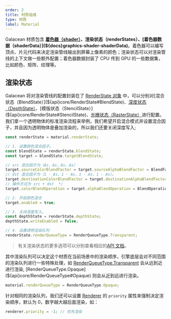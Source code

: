 ```yaml
---
order: 2
title: 材质组成
type: 材质
label: Material
---
```


Galacean 材质包含 **[着色器（shader）](${docs}graphics-shader)、渲染状态（renderStates）、[着色器数据（shaderData）](${docs}graphics-shader-shaderData)**。着色器可以编写顶点、片元代码来决定渲染管线输出到屏幕上像素的颜色；渲染状态可以对渲染管线的上下文做一些额外配置；着色器数据封装了 CPU 传到 GPU 的一些数据集，比如颜色、矩阵、纹理等。

## 渲染状态

Galacean 将对渲染管线的配置封装在了 [RenderState 对象](${api}core/RenderState) 中，可以分别对[混合状态（BlendState）](${api}core/RenderState#BlendState)、[深度状态（DepthState）](${api}core/RenderState#DepthState)、[模版状态（StencilState）](${api}core/RenderState#StencilState)、[光栅状态（RasterState）](${api}core/RenderState#RasterState)进行配置。我们拿一个透明物体的标准渲染流程来举例，我们希望开启混合模式并设置混合因子，并且因为透明物体是叠加渲染的，所以我们还要关闭深度写入;

```typescript
const renderState = material.renderState;

// 1. 设置颜色混合因子。
const blendState = renderState.blendState;
const target = blendState.targetBlendState;

// src 混合因子为（As，As，As，As）
target.sourceColorBlendFactor = target.sourceAlphaBlendFactor = BlendFactor.SourceAlpha;
// dst 混合因子为（1 - As，1 - As，1 - As，1 - As）。
target.destinationColorBlendFactor = target.destinationAlphaBlendFactor = BlendFactor.OneMinusSourceAlpha;
// 操作方式为 src + dst  */
target.colorBlendOperation = target.alphaBlendOperation = BlendOperation.Add;

// 2. 开启颜色混合
target.enabled = true;

// 3. 关闭深度写入。
const depthState = renderState.depthState;
depthState.writeEnabled = false;

// 4. 设置透明渲染队列
renderState.renderQueueType = RenderQueueType.Transparent;
```

> 有关渲染状态的更多选项可以分别查看相应的[API 文档](${api}core/RenderState)。

其中渲染队列可以决定这个材质在当前场景中的渲染顺序，引擎底层会对不同范围的渲染队列进行一些特殊处理，如 [RenderQueueType.Transparent](${api}core/RenderQueueType#transparent) 会从远到近进行渲染, [RenderQueueType.Opaque](${api}core/RenderQueueType#Opaque) 则会从近到远进行渲染。

```typescript
material.renderQueueType = RenderQueueType.Opaque;
```

针对相同的渲染队列，我们还可以设置 [Renderer](${api}core/Renderer) 的 `priority` 属性来强制决定渲染顺序，默认为 0，数字越大越后面渲染，如：

```typescript
renderer.priority = -1; // 优先渲染
```
